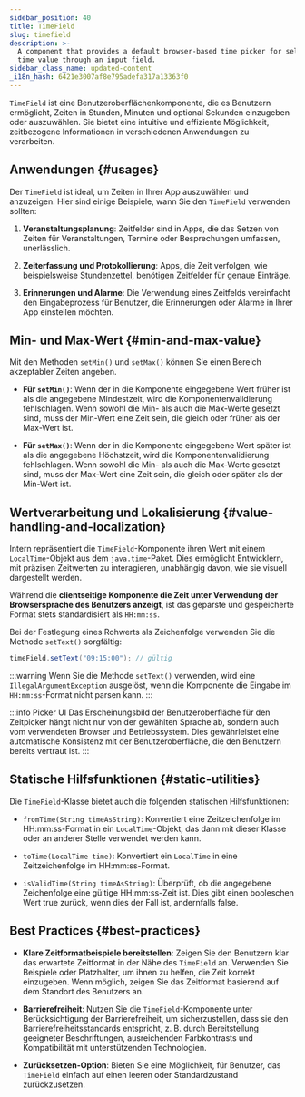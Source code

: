 ```yaml
---
sidebar_position: 40
title: TimeField
slug: timefield
description: >-
  A component that provides a default browser-based time picker for selecting a
  time value through an input field.
sidebar_class_name: updated-content
_i18n_hash: 6421e3007af8e795adefa317a13363f0
---
```

<DocChip chip='shadow' />
<DocChip chip='name' label="dwc-field" />
<DocChip chip='since' label='23.02' />
<JavadocLink type="foundation" location="com/webforj/component/field/TimeField" top='true'/>

<ParentLink parent="Field" />

`TimeField` ist eine Benutzeroberflächenkomponente, die es Benutzern ermöglicht, Zeiten in Stunden, Minuten und optional Sekunden einzugeben oder auszuwählen. Sie bietet eine intuitive und effiziente Möglichkeit, zeitbezogene Informationen in verschiedenen Anwendungen zu verarbeiten.

<ComponentDemo 
path='/webforj/timefield?' 
javaE='https://raw.githubusercontent.com/webforj/webforj-documentation/refs/heads/main/src/main/java/com/webforj/samples/views/fields/timefield/TimeFieldView.java'
/>

## Anwendungen {#usages}

Der `TimeField` ist ideal, um Zeiten in Ihrer App auszuwählen und anzuzeigen. Hier sind einige Beispiele, wann Sie den `TimeField` verwenden sollten:

1. **Veranstaltungsplanung**: Zeitfelder sind in Apps, die das Setzen von Zeiten für Veranstaltungen, Termine oder Besprechungen umfassen, unerlässlich.

2. **Zeiterfassung und Protokollierung**: Apps, die Zeit verfolgen, wie beispielsweise Stundenzettel, benötigen Zeitfelder für genaue Einträge.

3. **Erinnerungen und Alarme**: Die Verwendung eines Zeitfelds vereinfacht den Eingabeprozess für Benutzer, die Erinnerungen oder Alarme in Ihrer App einstellen möchten.

## Min- und Max-Wert {#min-and-max-value}

Mit den Methoden `setMin()` und `setMax()` können Sie einen Bereich akzeptabler Zeiten angeben.

- **Für `setMin()`**: Wenn der in die Komponente eingegebene Wert früher ist als die angegebene Mindestzeit, wird die Komponentenvalidierung fehlschlagen. Wenn sowohl die Min- als auch die Max-Werte gesetzt sind, muss der Min-Wert eine Zeit sein, die gleich oder früher als der Max-Wert ist.

- **Für `setMax()`**: Wenn der in die Komponente eingegebene Wert später ist als die angegebene Höchstzeit, wird die Komponentenvalidierung fehlschlagen. Wenn sowohl die Min- als auch die Max-Werte gesetzt sind, muss der Max-Wert eine Zeit sein, die gleich oder später als der Min-Wert ist.

## Wertverarbeitung und Lokalisierung {#value-handling-and-localization}

Intern repräsentiert die `TimeField`-Komponente ihren Wert mit einem `LocalTime`-Objekt aus dem `java.time`-Paket. Dies ermöglicht Entwicklern, mit präzisen Zeitwerten zu interagieren, unabhängig davon, wie sie visuell dargestellt werden.

Während die **clientseitige Komponente die Zeit unter Verwendung der Browsersprache des Benutzers anzeigt**, ist das geparste und gespeicherte Format stets standardisiert als `HH:mm:ss`.

Bei der Festlegung eines Rohwerts als Zeichenfolge verwenden Sie die Methode `setText()` sorgfältig:

```java
timeField.setText("09:15:00"); // gültig
```

:::warning
 Wenn Sie die Methode `setText()` verwenden, wird eine `IllegalArgumentException` ausgelöst, wenn die Komponente die Eingabe im `HH:mm:ss`-Format nicht parsen kann.
:::


:::info Picker UI 
Das Erscheinungsbild der Benutzeroberfläche für den Zeitpicker hängt nicht nur von der gewählten Sprache ab, sondern auch vom verwendeten Browser und Betriebssystem. Dies gewährleistet eine automatische Konsistenz mit der Benutzeroberfläche, die den Benutzern bereits vertraut ist.
:::

## Statische Hilfsfunktionen {#static-utilities}

Die `TimeField`-Klasse bietet auch die folgenden statischen Hilfsfunktionen:

- `fromTime(String timeAsString)`: Konvertiert eine Zeitzeichenfolge im HH:mm:ss-Format in ein `LocalTime`-Objekt, das dann mit dieser Klasse oder an anderer Stelle verwendet werden kann.

- `toTime(LocalTime time)`: Konvertiert ein `LocalTime` in eine Zeitzeichenfolge im HH:mm:ss-Format.

- `isValidTime(String timeAsString)`: Überprüft, ob die angegebene Zeichenfolge eine gültige HH:mm:ss-Zeit ist. Dies gibt einen booleschen Wert true zurück, wenn dies der Fall ist, andernfalls false.

## Best Practices {#best-practices}

- **Klare Zeitformatbeispiele bereitstellen**: Zeigen Sie den Benutzern klar das erwartete Zeitformat in der Nähe des `TimeField` an. Verwenden Sie Beispiele oder Platzhalter, um ihnen zu helfen, die Zeit korrekt einzugeben. Wenn möglich, zeigen Sie das Zeitformat basierend auf dem Standort des Benutzers an.

- **Barrierefreiheit**: Nutzen Sie die `TimeField`-Komponente unter Berücksichtigung der Barrierefreiheit, um sicherzustellen, dass sie den Barrierefreiheitsstandards entspricht, z. B. durch Bereitstellung geeigneter Beschriftungen, ausreichenden Farbkontrasts und Kompatibilität mit unterstützenden Technologien.

- **Zurücksetzen-Option**: Bieten Sie eine Möglichkeit, für Benutzer, das `TimeField` einfach auf einen leeren oder Standardzustand zurückzusetzen.
